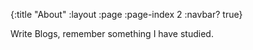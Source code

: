 {:title "About"
 :layout :page
 :page-index 2
 :navbar? true}


Write Blogs, remember something I have studied.
